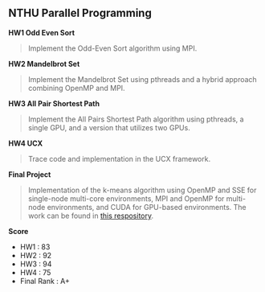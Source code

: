 NTHU Parallel Programming
---
**HW1 Odd Even Sort**
> Implement the Odd-Even Sort algorithm using MPI.

**HW2 Mandelbrot Set**
> Implement the Mandelbrot Set using pthreads and a hybrid approach combining OpenMP and MPI.

**HW3 All Pair Shortest Path**
> Implement the All Pairs Shortest Path algorithm using pthreads, a single GPU, and a version that utilizes two GPUs.

**HW4 UCX**
> Trace code and implementation in the UCX framework.

**Final Project**
> Implementation of the k-means algorithm using OpenMP and SSE for single-node multi-core environments, MPI and OpenMP for multi-node environments, and CUDA for GPU-based environments. The work can be found in [this respository](https://github.com/eric900115/Parallel-Kmeans).

**Score**
- HW1 : 83
- HW2 : 92
- HW3 : 94
- HW4 : 75
- Final Rank : A+
